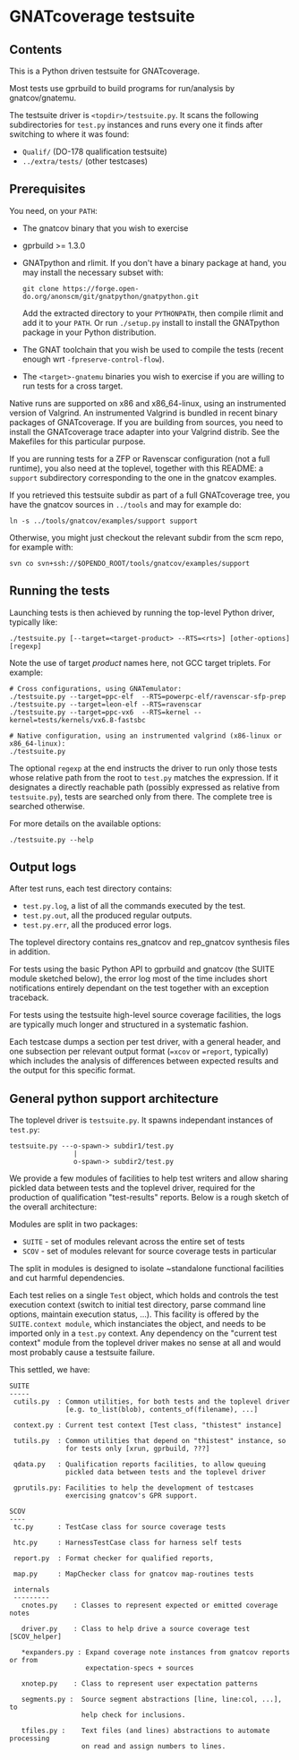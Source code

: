 GNATcoverage testsuite
======================

Contents
--------

This is a Python driven testsuite for GNATcoverage.

Most tests use gprbuild to build programs for run/analysis by gnatcov/gnatemu.

The testsuite driver is `<topdir>/testsuite.py`. It scans the following
subdirectories for `test.py` instances and runs every one it finds after
switching to where it was found:

* `Qualif/` (DO-178 qualification testsuite)
* `../extra/tests/` (other testcases)


Prerequisites
-------------

You need, on your `PATH`:

* The gnatcov binary that you wish to exercise

* gprbuild >= 1.3.0

* GNATpython and rlimit. If you don't have a binary package at hand, you may
  install the necessary subset with:

    ```shell
    git clone https://forge.open-do.org/anonscm/git/gnatpython/gnatpython.git
    ```

  Add the extracted directory to your `PYTHONPATH`, then compile rlimit and add
  it to your `PATH`. Or run `./setup.py` install to install the GNATpython
  package in your Python distribution.

* The GNAT toolchain that you wish be used to compile the tests (recent enough
  wrt `-fpreserve-control-flow`).

* The `<target>-gnatemu` binaries you wish to exercise if you are willing to
  run tests for a cross target.

Native runs are supported on x86 and x86_64-linux, using an instrumented
version of Valgrind. An instrumented Valgrind is bundled in recent binary
packages of GNATcoverage. If you are building from sources, you need to
install the GNATcoverage trace adapter into your Valgrind distrib. See the
Makefiles for this particular purpose.

If you are running tests for a ZFP or Ravenscar configuration (not a full
runtime), you also need at the toplevel, together with this README: a `support`
subdirectory corresponding to the one in the gnatcov examples.

If you retrieved this testsuite subdir as part of a full GNATcoverage tree, you
have the gnatcov sources in `../tools` and may for example do:

```shell
ln -s ../tools/gnatcov/examples/support support
```

Otherwise, you might just checkout the relevant subdir from the scm repo, for
example with:

```shell
svn co svn+ssh://$OPENDO_ROOT/tools/gnatcov/examples/support
```


Running the tests
-----------------

Launching tests is then achieved by running the top-level Python driver,
typically like:

```shell
./testsuite.py [--target=<target-product> --RTS=<rts>] [other-options] [regexp]
```

Note the use of target _product_ names here, not GCC target triplets. For
example:

```shell
# Cross configurations, using GNATemulator:
./testsuite.py --target=ppc-elf  --RTS=powerpc-elf/ravenscar-sfp-prep
./testsuite.py --target=leon-elf --RTS=ravenscar
./testsuite.py --target=ppc-vx6  --RTS=kernel --kernel=tests/kernels/vx6.8-fastsbc

# Native configuration, using an instrumented valgrind (x86-linux or x86_64-linux):
./testsuite.py
```

The optional `regexp` at the end instructs the driver to run only those tests
whose relative path from the root to `test.py` matches the expression.  If it
designates a directly reachable path (possibly expressed as relative from
`testsuite.py`), tests are searched only from there. The complete tree is
searched otherwise.

For more details on the available options:

```shell
./testsuite.py --help
```


Output logs
-----------

After test runs, each test directory contains:

* `test.py.log`, a list of all the commands executed by the test.
* `test.py.out`, all the produced regular outputs.
* `test.py.err`, all the produced error logs.

The toplevel directory contains res_gnatcov and rep_gnatcov synthesis files in
addition.

For tests using the basic Python API to gprbuild and gnatcov (the SUITE module
sketched below), the error log most of the time includes short notifications
entirely dependant on the test together with an exception traceback.

For tests using the testsuite high-level source coverage facilities, the logs
are typically much longer and structured in a systematic fashion.

Each testcase dumps a section per test driver, with a general header, and one
subsection per relevant output format (`=xcov` or `=report`, typically) which
includes the analysis of differences between expected results and the output
for this specific format.


General python support architecture
-----------------------------------

The toplevel driver is `testsuite.py`. It spawns independant instances of
`test.py`:

    testsuite.py ---o-spawn-> subdir1/test.py
                    |
                    o-spawn-> subdir2/test.py

We provide a few modules of facilities to help test writers and allow sharing
pickled data between tests and the toplevel driver, required for the production
of qualification "test-results" reports. Below is a rough sketch of the overall
architecture:

Modules are split in two packages:

* `SUITE` - set of modules relevant across the entire set of tests
* `SCOV`  - set of modules relevant for source coverage tests in particular

The split in modules is designed to isolate ~standalone functional facilities
and cut harmful dependencies.

Each test relies on a single `Test` object, which holds and controls the test
execution context (switch to initial test directory, parse command line
options, maintain execution status, ...). This facility is offered by the
`SUITE.context module`, which instanciates the object, and needs to be imported
only in a `test.py` context. Any dependency on the "current test context"
module from the toplevel driver makes no sense at all and would most probably
cause a testsuite failure.

This settled, we have:

```
SUITE
-----
 cutils.py  : Common utilities, for both tests and the toplevel driver
              [e.g. to_list(blob), contents_of(filename), ...]

 context.py : Current test context [Test class, "thistest" instance]

 tutils.py  : Common utilities that depend on "thistest" instance, so
              for tests only [xrun, gprbuild, ???]

 qdata.py   : Qualification reports facilities, to allow queuing
              pickled data between tests and the toplevel driver

 gprutils.py: Facilities to help the development of testcases
              exercising gnatcov's GPR support.

SCOV
----
 tc.py      : TestCase class for source coverage tests

 htc.py     : HarnessTestCase class for harness self tests

 report.py  : Format checker for qualified reports,

 map.py     : MapChecker class for gnatcov map-routines tests

 internals
 ---------
   cnotes.py    : Classes to represent expected or emitted coverage notes

   driver.py    : Class to help drive a source coverage test [SCOV_helper]

   *expanders.py : Expand coverage note instances from gnatcov reports or from
                   expectation-specs + sources

   xnotep.py    : Class to represent user expectation patterns

   segments.py :  Source segment abstractions [line, line:col, ...], to
                  help check for inclusions.

   tfiles.py :    Text files (and lines) abstractions to automate processing
                  on read and assign numbers to lines.
```
